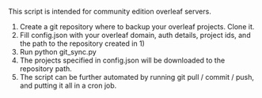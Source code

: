 This script is intended for community edition overleaf servers.

1) Create a git repository where to backup your overleaf projects. Clone it.
2) Fill config.json with your overleaf domain, auth details, project ids, and the path to the repository created in 1)
3) Run python git_sync.py
4) The projects specified in config.json will be downloaded to the repository path.
5) The script can be further automated by running git pull / commit / push, and putting it all in a cron job.
